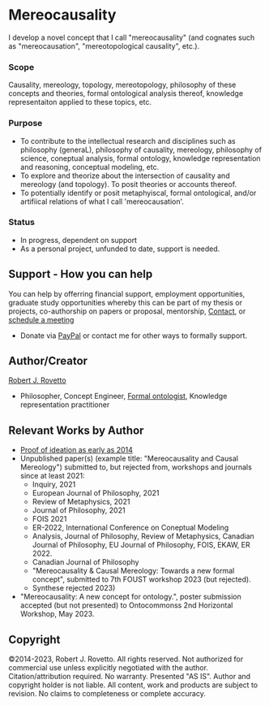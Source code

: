 # Mereocausality

I develop a novel concept that I call "mereocausality" (and cognates such as "mereocausation", "mereotopological causality", etc.).

### Scope
Causality, mereology, topology, mereotopology, philosophy of these concepts and theories, formal ontological analysis thereof, knowledge representaiton applied to these topics, etc.

### Purpose
- To contribute to the intellectual research and disciplines such as philosophy (generaL), philosophy of causality, mereology, philosophy of science, coneptual analysis, formal ontology, knowledge representation and reasoning, conceptual modeling, etc.
- To explore and theorize about the intersection of causality and mereology (and topology). To posit theories or accounts thereof.
- To potentially identify or posit metaphyiscal, formal ontological, and/or artifiical relations of what I call 'mereocausation'.

### Status
- In progress, dependent on support
- As a personal project, unfunded to date, support is needed.

## Support - How you can help
You can help by offerring financial support, employment opportunities, graduate study opportunities whereby this can be part of my thesis or projects, co-authorship on papers or proposal, mentorship, [Contact](https://ontospace.wordpress.com/contact), or [schedule a meeting](https://tinyurl.com/hm8wu2sa) 

* Donate via [PayPal](https://tinyurl.com/donateViaPayPalrr) or contact me for other ways to formally support.

## Author/Creator
[Robert J. Rovetto](http://orcid.org/0000-0003-3835-7817)
- Philosopher, Concept Engineer, [Formal ontologist](https://ontologforum.org/index.php/RobertRovetto), Knowledge representation practitioner
  
## Relevant Works by Author
- [Proof of ideation as early as 2014](https://github.com/rrovetto/rrovetto/tree/main/affiliations-and-work/papers/mereocausality)
- Unpublished paper(s) (example title: "Mereocausality and Causal Mereology") submitted to, but rejected from, workshops and journals since at least 2021:
  - Inquiry, 2021
  - European Journal of Philosophy, 2021
  - Review of Metaphysics, 2021
  - Journal of Philosophy, 2021
  - FOIS 2021
  - ER-2022, International Conference on Coneptual Modeling
  - Analysis, Journal of Philosophy, Review of Metaphysics, Canadian Journal of Philosophy, EU Journal of Philosophy, FOIS, EKAW, ER 2022.
  - Canadian Journal of Philosophy
  - "Mereocausality & Causal Mereology: Towards a new formal concept", submitted to 7th FOUST workshop 2023 (but rejected).
  - Synthese rejected 2023)
- "Mereocausality: A new concept for ontology.", poster submission accepted (but not presented) to Ontocommonss 2nd Horizontal Workshop, May 2023.

## Copyright
©2014-2023, Robert J. Rovetto. All rights reserved.
Not authorized for commercial use unless explicitly negotiated with the author. Citation/attribution required.
No warranty. Presented "AS IS". Author and copyright holder is not liable. All content, work and products are subject to revision. No claims to completeness or complete accuracy.

